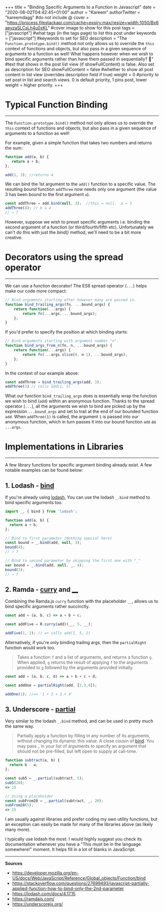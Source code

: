 +++
title = "Binding Specific Arguments to a Function in Javascript"
date = "2020-08-02T04:42:45+01:00"
author = "Kareem" 
authorTwitter = "kareemdagg" #do not include @
cover = "https://process.filestackapi.com/cache=expiry:max/resize=width:1050/Bx6aeyzaSLCsLh4u0xKL" #cover image to show for this post
tags = ["javascript"] #what tags (in the tags page) to list this post under
keywords = ["javascript"] #keywords to set for SEO
description = "The `Function.prototype.bind()` method not only allows us to override the `this` context of functions and objects, but also pass in a given sequence of arguments to a function as well! What happens however when we wish to bind specific arguments rather than have them passed in sequentially? 🤔" #text that shows in the post list view (if showFullContent) is false. Also set as description for SEO
showFullContent = false #whether to show all post content in list view (overrides description field if true)
weight = 0 #priority to set post in list and search views. 0 is default priority, 1 pins post, lower weight = higher priority. 
+++

# Typical Function Binding
---

The `Function.prototype.bind()` method not only allows us to override the `this` context of functions and objects, but also pass in a given sequence of arguments to a function as well!

For example, given a simple function that takes two numbers and returns the sum:

```js
function add(a, b) {
   return a + b;
};

add(1, 3); //returns 4
```
We can bind the 1st argument to the `add()` function to a specific value. The resulting _bound_ function `addThree` now needs only one argument (the value 3 has been bound to the first argument `a`).
```js
const addThree = add.bind(null, 3);  //this = null.  a = 3
addThree(4); // b = 4
// → 7
```

However, suppose we wish to preset specific arguments i.e. binding the second argument of a function (or third/fourth/fifth etc). Unfortunately we can't do this with just the _bind()_ method, we'll need to be a bit more creative.

# Decorators using the spread operator
---

We can use a function decorator! The ES6 spread operator (`...`) helps make our code more compact:

```js
// Bind arguments starting after however many are passed in.
function bind_trailing_args(fn, ...bound_args) {
    return function(...args) {
        return fn(...args, ...bound_args);
    };
}
```
If you'd prefer to specify the position at which binding starts:

```js
// Bind arguments starting with argument number "n".
function bind_args_from_n(fn, n, ...bound_args) {
    return function(...args) {
        return fn(...args.slice(0, n-1), ...bound_args);
    };
}
```

In the context of our example above:

```js
const addThree = bind_trailing_args(add, 3);
addThree(1) // calls add(1, 3)
```

What our function `bind_trailing_args` does is essentially wrap the function we wish to bind (`add`) within an anonymous function. Thanks to the spread operator (`...`), all the arguments we wish to bind are picked up by the expression `...bound_args` and set to trail at the end of our bounded function `add`. When `addThree(1)` is called, the argument `1` is passed into our anonymous function, which in turn passes it into our bound function `add` as `...args`.

# Implementations in Libraries
---

A few library functions for specific argument binding already exist. A few notable examples can be found below:

## 1. Lodash - [bind](https://lodash.com/docs/4.17.15#bind)

If you're already using [lodash](https://lodash.com/), You can use the lodash `_.bind` method to bind specific arguments too.

```js
import _, { bind } from 'lodash';

function add(a, b) {
  return a + b;
};

// Bind to first parameter (Nothing special here)
const bound = _.bind(add, null, 3);
bound(4);
// → 7

// Bind to second parameter by skipping the first one with "_"
var bound = _.bind(add, null, _, 4);
bound(3);
// → 7
```

## 2. Ramda - [curry](https://ramdajs.com/docs/#partialRight) and [__](https://ramdajs.com/docs/#__)

Combining the Ramda.js `curry` function with the placeholder `__`, allows us to bind specific arguments rather succinctly. 

```js
const add = (a, b, c) => a + b + c;

const addFive = R.curry(add)(__, 5, __);

addFive(1, 2); // => calls add(1, 5, 2)
```

Alternatively, if you're only binding trailing args, then the `partialRight` function would work too.

> Takes a function `f` and a list of arguments, and returns a function `g`. When applied, `g` returns the result of applying `f` to the arguments provided to `g` followed by the arguments provided initially.

```js
const add = (a, b, c, d) => a + b + c + d;

const addOne = partialRight(add, [2,3,4]);

addOne(1); //=> '1 + 2 + 3 + 4'
```

## 3. Underscore - [partial](https://underscorejs.org/#partial)

Very similar to the lodash `_.bind` method, and can be used in pretty much the same way.

> Partially apply a function by filling in any number of its arguments, without changing its dynamic this value. A close cousin of [bind](https://underscorejs.org/#bind). You may pass _ in your list of arguments to specify an argument that should not be pre-filled, but left open to supply at call-time.

```js
function subtract(a, b) { 
  return b - a;
};

const sub5 = _.partial(subtract, 5);
sub5(20);
=> 15

// Using a placeholder
const subFrom20 = _.partial(subtract, _, 20);
subFrom20(5);
=> 15
```

I am usually against libraries and prefer coding my own utility functions, but an exception can easily be made for many of the libraries above (as likely many more). 

I typically use lodash the most. I would highly suggest you check its documentation whenever you have a "This must be in the language somewhere!" moment. It helps fill in a lot of blanks in JavaScript.

---
**Sources**
- https://developer.mozilla.org/en-US/docs/Web/JavaScript/Reference/Global_objects/Function/bind
- https://stackoverflow.com/questions/27699493/javascript-partially-applied-function-how-to-bind-only-the-2nd-parameter
- https://lodash.com/docs/4.17.15
- https://ramdajs.com/
- https://underscorejs.org/